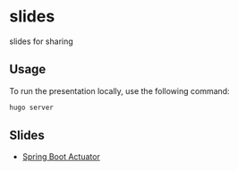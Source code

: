 # slides
slides for sharing


## Usage

To run the presentation locally, use the following command:

```bash
hugo server
```

## Slides

- [Spring Boot Actuator](http://localhost:1313/slides/springbootactuator/)

